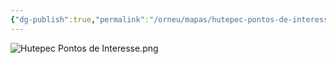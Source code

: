 ```yaml
---
{"dg-publish":true,"permalink":"/orneu/mapas/hutepec-pontos-de-interesse/"}
---
```


![Hutepec Pontos de Interesse.png](/img/user/Orneu/Mapas/Hutepec%20Pontos%20de%20Interesse.png)
